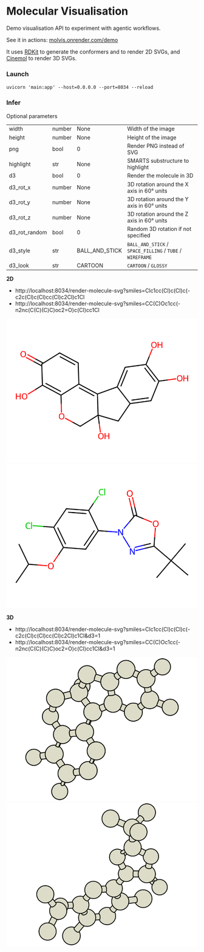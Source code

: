 # Molecular Visualisation

Demo visualisation API to experiment with agentic workflows.

See it in actions:
[molvis.onrender.com/demo](https://molvis.onrender.com/demo)

It uses [RDKit](https://www.rdkit.org/) to generate the conformers and to render 2D SVGs, and [Cinemol](https://github.com/moltools/CineMol) to render 3D SVGs.

### Launch

```
uvicorn 'main:app' --host=0.0.0.0 --port=8034 --reload
```

### Infer

Optional parameters

|               |        |                |                                                           |
| ------------- | ------ | -------------- | --------------------------------------------------------- |
| width         | number | None           | Width of the image                                        |
| height        | number | None           | Height of the image                                       |
| png           | bool   | 0              | Render PNG instead of SVG                                 |
| highlight     | str    | None           | SMARTS substructure to highlight                          |
| d3            | bool   | 0              | Render the molecule in 3D                                 |
| d3_rot_x      | number | None           | 3D rotation around the X axis in 60° units                |
| d3_rot_y      | number | None           | 3D rotation around the Y axis in 60° units                |
| d3_rot_z      | number | None           | 3D rotation around the Z axis in 60° units                |
| d3_rot_random | bool   | 0              | Random 3D rotation if not specified                       |
| d3_style      | str    | BALL_AND_STICK | `BALL_AND_STICK` / `SPACE_FILLING` / `TUBE` / `WIREFRAME` |
| d3_look       | str    | CARTOON        | `CARTOON` / `GLOSSY`                                      |

**2D**

-   http://localhost:8034/render-molecule-svg?smiles=Clc1cc(Cl)c(Cl)c(-c2c(Cl)c(Cl)cc(Cl)c2Cl)c1Cl
-   http://localhost:8034/render-molecule-svg?smiles=CC(C)Oc1cc(-n2nc(C(C)(C)C)oc2=O)c(Cl)cc1Cl

![image](assets/hematein-2d.svg)
![image](assets/oxadiazon-2d.svg)

**3D**

-   http://localhost:8034/render-molecule-svg?smiles=Clc1cc(Cl)c(Cl)c(-c2c(Cl)c(Cl)cc(Cl)c2Cl)c1Cl&d3=1
-   http://localhost:8034/render-molecule-svg?smiles=CC(C)Oc1cc(-n2nc(C(C)(C)C)oc2=O)c(Cl)cc1Cl&d3=1

![image](assets/hematein-3d.svg)
![image](assets/oxadiazon-3d.svg)

<!-- source ../agenv/bin/activate -->
